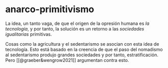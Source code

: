 # anarco-primitivismo
La idea, un tanto vaga, de que el origen de la opresión humana es *la tecnología*, y por tanto, la solución es un retorno a las *sociedades igualitarias* primitivas.

Cosas como la agricultura y el sedentarismo se asocian con esta idea de tecnología. Esto está basado en la creencia de que el paso del nomadismo al sedentarismo produjo grandes sociedades y por tanto, estratificación. Pero [[@graeber&wengrow2021]] argumentan contra esto.
